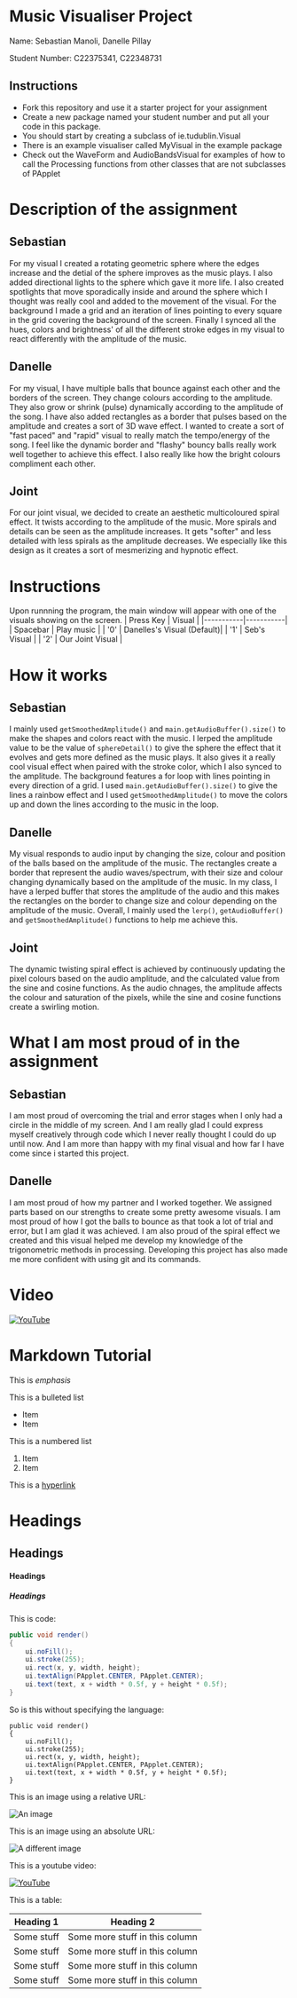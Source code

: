 # Music Visualiser Project

Name: Sebastian Manoli, Danelle Pillay

Student Number: C22375341, C22348731

## Instructions
- Fork this repository and use it a starter project for your assignment
- Create a new package named your student number and put all your code in this package.
- You should start by creating a subclass of ie.tudublin.Visual
- There is an example visualiser called MyVisual in the example package
- Check out the WaveForm and AudioBandsVisual for examples of how to call the Processing functions from other classes that are not subclasses of PApplet

# Description of the assignment
## Sebastian
For my visual I created a rotating geometric sphere where the edges increase and the detial of the sphere improves as the music plays. I also added directional lights to the sphere which gave it more life. I also created spotlights that move sporadically inside and around the sphere which I thought was really cool and added to the movement of the visual. For the background I made a grid and an iteration of lines pointing to every square in the grid covering the background of the screen. Finally I synced all the hues, colors and brightness' of all the different stroke edges in my visual to react differently with the amplitude of the music.

## Danelle
For my visual, I have multiple balls that bounce against each other and the borders of the screen. They change colours according to the amplitude. They also grow or shrink (pulse) dynamically according to the amplitude of the song. I have also added rectangles as a border that pulses based on the amplitude and creates a sort of 3D wave effect. I wanted to create a sort of "fast paced" and "rapid" visual to really match the tempo/energy of the song. I feel like the dynamic border and "flashy" bouncy balls really work well together to achieve this effect. I also really like how the bright colours compliment each other.

## Joint
For our joint visual, we decided to create an aesthetic multicoloured spiral effect. It twists according to the amplitude of the music. More spirals and details can be seen as the amplitude increases. It gets "softer" and less detailed with less spirals as the amplitude decreases. We especially like this design as it creates a sort of mesmerizing and hypnotic effect. 

# Instructions
Upon runnning the program, the main window will appear with one of the visuals showing on the screen.
| Press Key | Visual |
|-----------|-----------|
| Spacebar | Play music |
| '0' | Danelles's Visual (Default)|
| '1' | Seb's Visual |
| '2' | Our Joint Visual |


# How it works
## Sebastian
I mainly used ```getSmoothedAmplitude()``` and ``` main.getAudioBuffer().size() ``` to make the shapes and colors react with the music. I lerped the amplitude value to be the value of ```sphereDetail()``` to give the sphere the effect that it evolves and gets more defined as the music plays. It also gives it a really cool visual effect when paired with the stroke color, which I also synced to the amplitude. The background features a for loop with lines pointing in every direction of a grid. I used ``` main.getAudioBuffer().size() ``` to give the lines a rainbow effect and I used  ```getSmoothedAmplitude()``` to move the colors up and down the lines according to the music in the loop.

## Danelle
My visual responds to audio input by changing the size, colour and position of the balls based on the amplitude of the music. The rectangles create a border that represent the audio waves/spectrum, with their size and colour changing dynamically based on the amplitude of the music. In my class, I have a lerped buffer that stores the amplitude of the audio and this makes the rectangles on the border to change size and colour depending on the amplitude of the music. Overall, I mainly used the ```lerp()```, ```getAudioBuffer()``` and ```getSmoothedAmplitude()``` functions to help me achieve this. 

## Joint
The dynamic twisting spiral effect is achieved by continuously updating the pixel colours based on the audio amplitude, and the calculated value from the sine and cosine functions. As the audio chnages, the amplitude affects the colour and saturation of the pixels, while the sine and cosine functions create a swirling motion.

# What I am most proud of in the assignment
## Sebastian
I am most proud of overcoming the trial and error stages when I only had a circle in the middle of my screen. And I am really glad I could express myself creatively through code which I never really thought I could do up until now. And I am more than happy with my final visual and how far I have come since i started this project. 

## Danelle
I am most proud of how my partner and I worked together. We assigned parts based on our strengths to create some pretty awesome visuals. I am most proud of how I got the balls to bounce as that took a lot of trial and error, but I am glad it was achieved. I am also proud of the spiral effect we created and this visual helped me develop my knowledge of the trigonometric methods in processing. Developing this project has also made me more confident with using git and its commands.

# Video

[![YouTube](http://img.youtube.com/vi/sg9C6jNJK3Y/0.jpg)](https://youtu.be/sg9C6jNJK3Y)

# Markdown Tutorial

This is *emphasis*

This is a bulleted list

- Item
- Item

This is a numbered list

1. Item
1. Item

This is a [hyperlink](http://bryanduggan.org)

# Headings
## Headings
#### Headings
##### Headings

This is code:

```Java
public void render()
{
	ui.noFill();
	ui.stroke(255);
	ui.rect(x, y, width, height);
	ui.textAlign(PApplet.CENTER, PApplet.CENTER);
	ui.text(text, x + width * 0.5f, y + height * 0.5f);
}
```

So is this without specifying the language:

```
public void render()
{
	ui.noFill();
	ui.stroke(255);
	ui.rect(x, y, width, height);
	ui.textAlign(PApplet.CENTER, PApplet.CENTER);
	ui.text(text, x + width * 0.5f, y + height * 0.5f);
}
```

This is an image using a relative URL:

![An image](images/p8.png)

This is an image using an absolute URL:

![A different image](https://bryanduggandotorg.files.wordpress.com/2019/02/infinite-forms-00045.png?w=595&h=&zoom=2)

This is a youtube video:

[![YouTube](http://img.youtube.com/vi/J2kHSSFA4NU/0.jpg)](https://www.youtube.com/watch?v=J2kHSSFA4NU)

This is a table:

| Heading 1 | Heading 2 |
|-----------|-----------|
|Some stuff | Some more stuff in this column |
|Some stuff | Some more stuff in this column |
|Some stuff | Some more stuff in this column |
|Some stuff | Some more stuff in this column |

